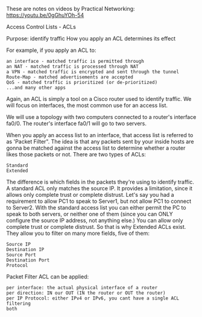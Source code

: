 These are notes on videos by Practical Networking: 
https://youtu.be/0gGhuYOh-54

Access Control Lists - ACLs

Purpose: identify traffic
	How you apply an ACL determines its effect

For example, if you apply an ACL to:

	an interface - matched traffic is permitted through
	an NAT - matched traffic is processed through NAT
	a VPN - matched traffic is encrypted and sent through the tunnel
    Route-Map - matched advertisements are accepted
    QoS - matched traffic is prioritized (or de-prioritized)
    ...and many other apps

Again, an ACL is simply a tool on a Cisco router used to identify traffic.
We will focus on interfaces, the most common use for an access list.

We will use a topology with two computers connected to a router's interface   
fa0/0. The router's interface fa0/1 will go to two servers.

When you apply an access list to an interface, that access list is referred to 
as 'Packet Filter". The idea is that any packets sent by your inside hosts are 
gonna be matched against the access list to determine whether a router likes
those packets or not. There are two types of ACLs:

    Standard
    Extended

The difference is which fields in the packets they're using to identify traffic.
A standard ACL only matches the source IP. It provides a limitation, since it
allows only complete trust or complete distrust. Let's say you had a requirement
to allow PC1 to speak to Server1, but not allow PC1 to connect to Server2. With
the standard access list you can either permit the PC to speak to both servers,
or neither one of them (since you can ONLY configure the source IP address, not
anything else.) You can allow only complete trust or complete distrust. So that
is why Extended ACLs exist. They allow you to filter on many more fields, five
of them:

    Source IP
    Destination IP
    Source Port
    Destination Port
    Protocol

Packet Filter ACL can be applied:

    per interface: the actual physical interface of a router
    per direction: IN our OUT (IN the router or OUT the router)
    per IP Protocol: either IPv4 or IPv6, you cant have a single ACL filtering 
	both 
